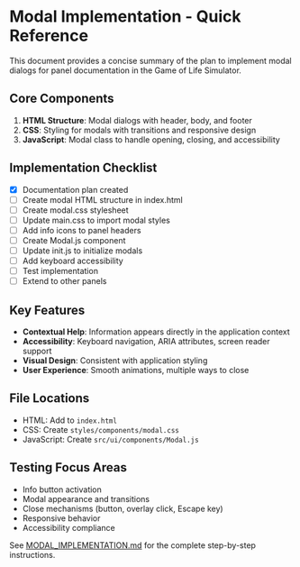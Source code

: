 # Modal Implementation - Quick Reference

This document provides a concise summary of the plan to implement modal dialogs for panel documentation in the Game of Life Simulator.

## Core Components

1. **HTML Structure**: Modal dialogs with header, body, and footer
2. **CSS**: Styling for modals with transitions and responsive design
3. **JavaScript**: Modal class to handle opening, closing, and accessibility

## Implementation Checklist

- [x] Documentation plan created
- [ ] Create modal HTML structure in index.html
- [ ] Create modal.css stylesheet
- [ ] Update main.css to import modal styles
- [ ] Add info icons to panel headers
- [ ] Create Modal.js component
- [ ] Update init.js to initialize modals
- [ ] Add keyboard accessibility
- [ ] Test implementation
- [ ] Extend to other panels

## Key Features

- **Contextual Help**: Information appears directly in the application context
- **Accessibility**: Keyboard navigation, ARIA attributes, screen reader support
- **Visual Design**: Consistent with application styling
- **User Experience**: Smooth animations, multiple ways to close

## File Locations

- HTML: Add to `index.html`
- CSS: Create `styles/components/modal.css`
- JavaScript: Create `src/ui/components/Modal.js`

## Testing Focus Areas

- Info button activation
- Modal appearance and transitions
- Close mechanisms (button, overlay click, Escape key)
- Responsive behavior
- Accessibility compliance

See [MODAL_IMPLEMENTATION.md](MODAL_IMPLEMENTATION.md) for the complete step-by-step instructions. 